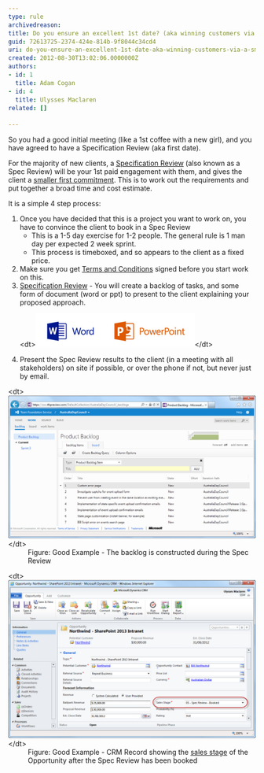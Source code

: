 ```yaml
---
type: rule
archivedreason: 
title: Do you ensure an excellent 1st date? (aka winning customers via a smaller "Specification Review")
guid: 72613725-2374-424e-814b-9f8044c34cd4
uri: do-you-ensure-an-excellent-1st-date-aka-winning-customers-via-a-smaller-specification-review
created: 2012-08-30T13:02:06.0000000Z
authors:
- id: 1
  title: Adam Cogan
- id: 4
  title: Ulysses Maclaren
related: []

---
```


So you had a good initial meeting (like a 1st coffee with a new girl), and you have agreed to have a Specification Review (aka first date).

For the majority of new clients, a [Specification Review](/spec-do-you-conduct-a-specification-review-%28ask-for-a-coffee-not-a-marriage%29) (also known as a Spec Review) will be your 1st paid engagement with them, and gives the client a [smaller first commitment](/Pages/Aim-for-an-advancement-rather-than-a-continuance.aspx). This is to work out the requirements and put together a broad time and cost estimate.

It is a simple 4 step process:

<!--endintro-->

1. Once you have decided that this is a project you want to work on, you have to convince the client to book in a Spec Review
    * This is a 1-5 day exercise for 1-2 people. The general rule is 1 man day per expected 2 week sprint.
    * This process is timeboxed, and so appears to the client as a fixed price.
2. Make sure you get [Terms and Conditions](http://www.ssw.com.au/ssw/standards/forms/ConsultingOrderTermsConditions.aspx) signed before you start work on this.
3. [Specification Review](/rules) - You will create a backlog of tasks, and some form of document (word or ppt) to present to the client explaining your proposed approach.<br><dl class="image">&lt;dt&gt;<img src="ms-ppt-word-logos.jpg" alt="">&lt;/dt&gt;</dl>
4. Present the Spec Review results to the client (in a meeting with all stakeholders) on site if possible, or over the phone if not, but never just by email.

<dl class="goodImage">&lt;dt&gt;<img alt="Project Portal" src="ProductBacklog.jpg" style="width:600px;"> &lt;/dt&gt;
<dd>Figure: Good Example - The backlog is constructed during the Spec Review</dd></dl><dl class="goodImage">&lt;dt&gt;<img alt="CRM Opportunity" src="CRMOpportunitySalesStage.jpg" style="width:600px;"> &lt;/dt&gt;
<dd>Figure: Good Example - CRM Record showing the <a href="/Pages/The-6-stages-in-the-Sales-Pipeline.aspx">sales stage</a> of the Opportunity after the Spec Review has been booked</dd></dl>
